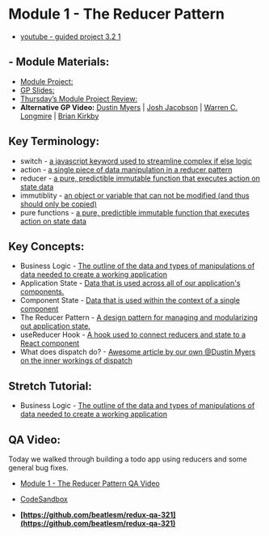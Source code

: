 # Module 1 - The Reducer Pattern

- [youtube - guided project 3.2 1](https://youtu.be/QJkTHWeKOJ8)

## - Module Materials:

-   [Module Project:](https://github.com/LambdaSchool/web-module-project-reducer)
-   [GP Slides:](https://docs.google.com/presentation/d/1XhCZWfyGUbxRAuhHvf38baQBcn4sl5jxZjSjKCSPFqw/edit?usp=sharing) 
-   [Thursday’s Module Project Review:](https://www.loom.com/share/94ff7b7e39c349d4875dfd607e10e0e3)
-   **Alternative GP Video:** [Dustin Myers](https://youtu.be/bMWoQfNzn-U) | [Josh Jacobson](https://youtu.be/1Jflvc3Dl_Q) | [Warren C. Longmire](https://youtu.be/E9M6-cRVDt4) | [Brian Kirkby](https://youtu.be/qfarRzchOE4)
##  Key Terminology:
-   switch - [a javascript keyword used to streamline complex if else logic](https://developer.mozilla.org/en-US/docs/Web/JavaScript/Reference/Statements/switch)
-   action - [a single piece of data manipulation in a reducer pattern](https://redux.js.org/tutorials/fundamentals/part-2-concepts-data-flow)
-   reducer - [a pure, predictible immutable function that executes action on state data](https://redux.js.org/tutorials/fundamentals/part-2-concepts-data-flow)
-   immutiblity - [an object or variable that can not be modified (and thus should only be copied)](https://www.youtube.com/watch?v=5qQQ3yzbKp8)
-   pure functions - [a pure, predictible immutable function that executes action on state data](https://www.youtube.com/watch?v=dZ41D6LDSBg)
##  Key Concepts:
-   Business Logic - [The outline of the data and types of manipulations of data needed to create a working application](https://simplicable.com/new/business-logic)
-   Application State - [Data that is used across all of our application's components.](https://www.youtube.com/watch?v=7ilYJAG-_Ug)
-   Component State - [Data that is used within the context of a single component](https://stackoverflow.com/questions/22883759/what-is-the-difference-between-application-state-and-component-local-state-in-cl)
-   The Reducer Pattern - [A design pattern for managing and modularizing out application state.](https://redux.js.org/tutorials/fundamentals/part-2-concepts-data-flow)
-   useReducer Hook - [A hook used to connect reducers and state to a React component](https://www.geeksforgeeks.org/reactjs-usereducer-hook/)
-   What does dispatch do? - [Awesome article by our own @Dustin Myers on the inner workings of dispatch](https://dev.to/dustinmyers/what-even-is-a-dispatch-function-27ma)
## Stretch Tutorial:
-   Business Logic - [The outline of the data and types of manipulations of data needed to create a working application](https://simplicable.com/new/business-logic)

## QA Video:
Today we walked through building a todo app using reducers and some general bug fixes.

-   [Module 1 - The Reducer Pattern QA Video](https://lambdaschool.zoom.us/rec/share/81iJ9a7AjfdcVpw6jGb_B5PKDShz_oi8CETv4tE-Zq0n5gjxlkTepTFXq_6JaDby.qedQrbSC7-hBdM04)

-   [CodeSandbox](https://codesandbox.io/s/condescending-mendel-eco1h?file=/src/App.js)

-   **[https://github.com/beatlesm/redux-qa-321](https://github.com/beatlesm/redux-qa-321)**

